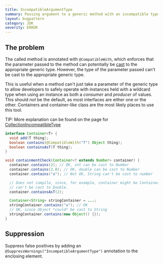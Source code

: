 ```yaml
---
title: IncompatibleArgumentType
summary: Passing argument to a generic method with an incompatible type.
layout: bugpattern
category: JDK
severity: ERROR
---
```


<!--
*** AUTO-GENERATED, DO NOT MODIFY ***
To make changes, edit the @BugPattern annotation or the explanation in docs/bugpattern.
-->

## The problem
The called method is annotated with `@CompatibleWith`, which enforces that the
parameter passed to the method can potentially be [cast][jls] to the appropriate
generic type. However, the type of the parameter passed can't be cast to the
appropriate generic type.

This is useful when a method can't just take a parameter of the generic type to
allow developers to safely operate with instances held with a wildcard type when
using an instance as both a _consumer_ and _producer_ of values. This should
_not_ be the default, as most interfaces are either one or the other. Containers
and container-like class are the most likely places to use this tool.

TIP: More explanation can be found on the page for [CollectionIncompatibleType]

```java
interface Container<T> {
  void add(T thing);
  boolean contains(@CompatibleWith("T") Object thing);
  boolean containsAsT(T thing);
}

void containmentCheck(Container<? extends Number> container) {
  container.contains(2); // OK, int can be cast to Number
  container.contains(2.0); // OK, double can be cast to Number
  container.contains("a"); // Not OK, String can't be cast to number

  // Does not compile, since, for example, container might be Container<Double>, and Integer
  // can't be cast to Double.
  container.containsAsT(2);

  Container<String> stringContainer = ...;
  stringContainer.contains("a"); // OK
  // OK, since Object *could* be cast to String
  stringContainer.contains(new Object() {});
}
```

[CollectionIncompatibleType]: CollectionIncompatibleType
[jls]: https://docs.oracle.com/javase/specs/jls/se8/html/jls-5.html#jls-5.5.1

## Suppression
Suppress false positives by adding an `@SuppressWarnings("IncompatibleArgumentType")` annotation to the enclosing element.

